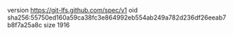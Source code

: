 version https://git-lfs.github.com/spec/v1
oid sha256:55750ed160a59ca38fc3e864992eb554ab249a782d236df26eeab7b8f7a25a8c
size 1916
